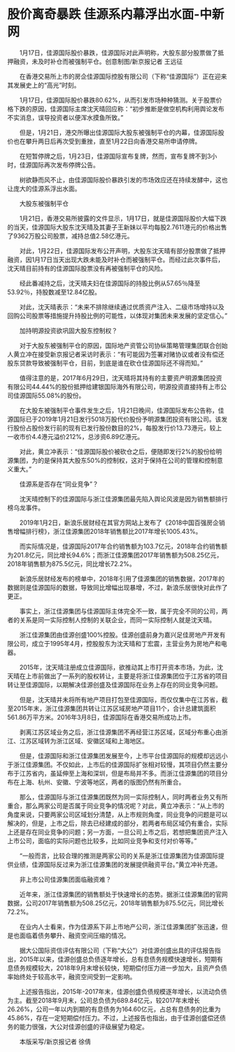 # 股价离奇暴跌 佳源系内幕浮出水面-中新网

　　1月17日，佳源国际股价暴跌，佳源国际对此声明称，大股东部分股票做了抵押融资，未及时补仓而被强制平仓。创意制图/新京报记者 王远征

　　在香港交易所上市的房企佳源国际控股有限公司（下称“佳源国际”）正在迎来其发展史上的“高光”时刻。

　　1月17日，佳源国际股价暴跌80.62%，从而引发市场种种猜测。关于股票价格下跌的原因，佳源国际主席沈天晴回应称：“初步推断是做空机构利用舆论发布不实消息，误导投资者以便浑水摸鱼所致。”

　　但是，1月21日，港交所曝出佳源国际大股东被强制平仓的内幕，佳源国际股价也在攀升两日后再次受到重挫，直至1月22日向香港交易所申请停牌。

　　在短暂停牌之后，1月23日，佳源国际宣布复牌，然而，宣布复牌不到3小时，佳源国际再次发布停牌公告。

　　树欲静而风不止，由佳源国际股价暴跌引发的市场效应还在持续发酵中，这也让庞大的佳源系浮出水面。

　　大股东被强制平仓

　　1月21日，香港交易所披露的文件显示，1月17日，就是佳源国际股价大幅下跌的当天，佳源国际大股东沈天晴及其妻子王新妹以平均每股2.7611港元的价格出售了9362万股公司股票，减持总值2.58亿港元。

　　对此，1月22日，佳源国际发布公开声明，大股东沈天晴有部分股票做了抵押融资，因1月17日当天出现大跌未能及时补仓而被强制平仓。而经过此次事件后，沈天晴目前持有的佳源国际股票没有再被强制平仓的风险。

　　经此番减持之后，沈天晴夫妇在佳源国际的持股比例从57.65％降至53.92％，持股数减至12.84亿股。

　　对此，沈天晴表示：“未来不排除继续通过优质资产注入、二级市场增持以及回购公司股票等措施提升持股比例的可能性，以体现对集团未来发展的坚定信心。”

　　加持明源投资欲巩固大股东控制权？

　　对于大股东被强制平仓的原因，国际地产资管公司协纵策略管理集团联合创始人黄立冲在接受新京报记者采访时表示：“有可能因为签署对赌协议或者没有偿还股东贷款导致被强制平仓，目前，到底是谁在砍仓佳源国际还不得而知。”

　　值得注意的是，2017年6月29日，沈天晴将其持有的主要资产明源集团投资有限公司44.44%的股份抵押给建银国际海外有限公司，明源投资直接持有上市公司佳源国际55.08%的股份。

　　在大股东被强制平仓事件发生之后，1月21日晚间，佳源国际发布公告称，佳源国际已于2019年1月21日发行5018万股代价股份予明源集团投资有限公司。该发行股份占股份发行前的现有已发行股份数目的2%，每股发行价13.73港元，较上一收市价4.4港元溢价212%，总涉资6.89亿港元。

　　对此，黄立冲表示：“佳源国际股价被砍仓之后，便随即发行2%的股份给明源集团，为的是保持其大股东50%的控制权，这对于保持在公司的管理和控制意义重大。”

　　佳源系是否存在“同业竞争”？

　　沈天晴控制下的佳源国际与浙江佳源集团最先陷入舆论风波是因为销售额排行榜乌龙事件。

　　2019年1月2日，新浪乐居财经在其官方网站上发布了《2018中国百强房企销售增幅排行榜》，浙江佳源集团2018年销售额比2017年增长1005.43%。

　　而实际情况是，佳源国际2017年合约销售额为103.7亿元，2018年合约销售额为201.8亿元，同比增长94.6%；而浙江佳源集团2017年销售额为508.25亿元，2018年销售额为875.5亿元，同比增长72.2%。

　　新浪乐居财经发布的榜单中，2018年引用了佳源集团的销售数据，2017年的数据则是佳源国际的数据，导致同比增幅出现暴增，不过，新浪乐居很快对此作了更正。

　　事实上，浙江佳源集团与佳源国际主体完全不一致，属于完全不同的公司，两者的关系是同一实际控制人控制的关联企业，而同一实际控制人就是沈天晴。

　　浙江佳源集团由佳源创盛100%控股。佳源创盛前身为嘉兴足佳房地产开发有限公司，成立于1995年4月，控股股东为沈天晴和丁宏震，主营业务为房地产和电器。

　　2015年，沈天晴注册成立佳源国际，欲推动其上市打开资本市场，为此，沈天晴在上市前做出了一系列的股权转让，主要是将浙江佳源集团位于江苏省的项目转让至佳源国际，以期解决佳源创盛及佳源国际在业务上存在的同业竞争问题。

　　但是，沈天晴并未将所有地产项目打包至佳源国际，而仅仅集中在江苏省，截至2015年末，浙江佳源集团共转让江苏区域房地产项目11个，合计总建筑面积561.86万平方米。2016年3月8日，佳源国际在香港交易所成功上市。

　　剥离江苏区域业务之后，浙江佳源集团不再经营江苏区域，区域分布重心由浙江、江苏区域转为浙江区域、安徽区域和上海地区。

　　但是，佳源国际和浙江佳源集团发展至今，上市平台佳源国际的规模却远远小于浙江佳源集团。不仅如此，上市后的佳源国际扩张相对较慢，其项目仍然主要分布于江苏省内，虽延伸至上海和深圳，但是布局并不多。而浙江佳源集团的项目分布在上海、杭州、安徽、宁波等地区，两者的版图仍然有所重合。

　　那么，佳源国际与浙江佳源集团既然为同一实际控制人，同时两者业务又有所重合，那么两家公司是否属于同业竞争的情况呢？对此，黄立冲表示：“从上市的角度来说，只要两家公司区域划分清楚，从上市规则角度，同业竞争的问题是可以解决的，但是，上市之后，除去已经建成的部分，若两者布局区域仍有重合，实际上还是存在同业竞争的问题；另一方面，一旦公司上市之后，若想把集团资产注入上市公司，面临的实际问题也比较多，比如同业竞争和支付对价等等。”

　　“一般而言，比较合理的推测是两家公司的关系是浙江佳源集团为佳源国际提供业绩，佳源国际反过来为浙江佳源集团的发展提供融资平台。”黄立冲补充道。

　　非上市公司佳源集团面临融资难？

　　近年来，浙江佳源集团的销售额处于快速增长的态势。据浙江佳源集团的官网数据，公司2017年销售额为508.25亿元，2018年销售额为875.5亿元，同比增长72.2%。

　　在业内人士看来，作为佳源系下非上市地产公司，浙江佳源集团扩张迅速，但是也面临着债务攀升、融资空间压缩的情况。

　　据大公国际资信评估有限公司（下称“大公”）对佳源创盛出具的评估报告指出，2015年以来，佳源创盛总负债逐年增长，总有息债务规模快速增长，短期有息债务规模较大，2018年9月末增长较快，短期偿付压力进一步加大，且资产负债率始终处于较高水平，融资空间受到一定影响。

　　上述报告指出，2015年-2017年末，佳源创盛负债规模逐年增长，以流动负债为主。截至2018年9月末，公司总负债为689.84亿元，较2017年末增长26.26%，公司一年以内到期的有息债务为164.60亿元，占总有息债务的比重为45.86%，存在一定短期偿付压力。不过，上述报告也指出，由于佳源创盛偿还债务的能力很强，大公对佳源创盛的评级展望为稳定。

　　本版采写/新京报记者 徐倩
